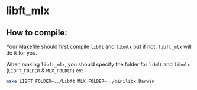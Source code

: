# libft_mlx

## How to compile:

Your Makefile should first compile `libft` and `libmlx` but if not, `libft_mlx` will do it for you.

When making `libft_mlx`, you should specify the folder for `libft` and `libmlx` (`LIBFT_FOLDER` & `MLX_FOLDER`)
ex:
```bash
make LIBFT_FOLDER=../Libft MLX_FOLDER=../minilibx_Darwin
```
<!-- ```Makefile
main:	$(NAME)
	${CC} ${CFLAGS} ${MLXFLAGS} main.c ${INCLUDES} ${LIBRARIES}
``` -->
